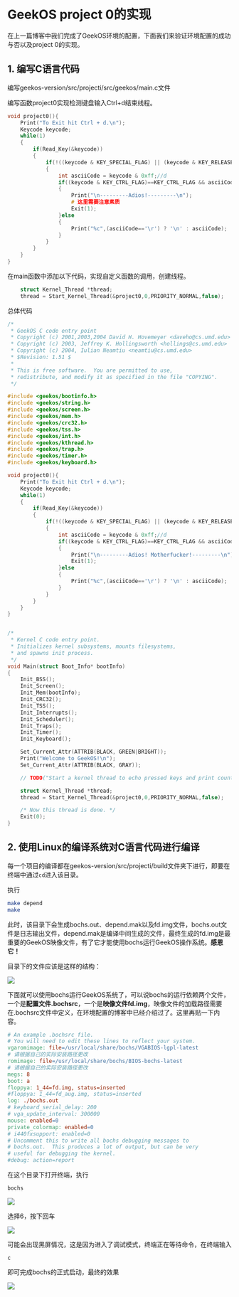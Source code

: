 # GeekOS project 0的实现

在上一篇博客中我们完成了GeekOS环境的配置，下面我们来验证环境配置的成功与否以及project 0的实现。

## 1. 编写C语言代码

编写geekos-version/src/projecti/src/geekos/main.c文件

编写函数project0实现检测键盘输入Ctrl+d结束线程。

```c
void project0(){
    Print("To Exit hit Ctrl + d.\n");
    Keycode keycode;
    while(1)
    {
        if(Read_Key(&keycode))
        {
            if(!((keycode & KEY_SPECIAL_FLAG) || (keycode & KEY_RELEASE_FLAG)))// 不是特殊键或者弹起
            {
                int asciiCode = keycode & 0xff;//d
                if((keycode & KEY_CTRL_FLAG)==KEY_CTRL_FLAG && asciiCode=='d')//ctrl+d
                {
                    Print("\n---------Adios!---------\n");
                    # 这里需要注意素质
                    Exit(1);
                }else
                {
                    Print("%c",(asciiCode=='\r') ? '\n' : asciiCode);
                }
            }
        }
    }
}
```

在main函数中添加以下代码，实现自定义函数的调用，创建线程。

```c
    struct Kernel_Thread *thread;
    thread = Start_Kernel_Thread(&project0,0,PRIORITY_NORMAL,false);
```

总体代码

```C
/*
 * GeekOS C code entry point
 * Copyright (c) 2001,2003,2004 David H. Hovemeyer <daveho@cs.umd.edu>
 * Copyright (c) 2003, Jeffrey K. Hollingsworth <hollings@cs.umd.edu>
 * Copyright (c) 2004, Iulian Neamtiu <neamtiu@cs.umd.edu>
 * $Revision: 1.51 $
 * 
 * This is free software.  You are permitted to use,
 * redistribute, and modify it as specified in the file "COPYING".
 */

#include <geekos/bootinfo.h>
#include <geekos/string.h>
#include <geekos/screen.h>
#include <geekos/mem.h>
#include <geekos/crc32.h>
#include <geekos/tss.h>
#include <geekos/int.h>
#include <geekos/kthread.h>
#include <geekos/trap.h>
#include <geekos/timer.h>
#include <geekos/keyboard.h>

void project0(){
    Print("To Exit hit Ctrl + d.\n");
    Keycode keycode;
    while(1)
    {
        if(Read_Key(&keycode))
        {
            if(!((keycode & KEY_SPECIAL_FLAG) || (keycode & KEY_RELEASE_FLAG)))// 不是特殊键或者弹起
            {
                int asciiCode = keycode & 0xff;//d
                if((keycode & KEY_CTRL_FLAG)==KEY_CTRL_FLAG && asciiCode=='d')//ctrl+d
                {
                    Print("\n---------Adios! Motherfucker!---------\n");
                    Exit(1);
                }else
                {
                    Print("%c",(asciiCode=='\r') ? '\n' : asciiCode);
                }
            }
        }
    }
}


/*
 * Kernel C code entry point.
 * Initializes kernel subsystems, mounts filesystems,
 * and spawns init process.
 */
void Main(struct Boot_Info* bootInfo)
{
    Init_BSS();
    Init_Screen();
    Init_Mem(bootInfo);
    Init_CRC32();
    Init_TSS();
    Init_Interrupts();
    Init_Scheduler();
    Init_Traps();
    Init_Timer();
    Init_Keyboard();

    Set_Current_Attr(ATTRIB(BLACK, GREEN|BRIGHT));
    Print("Welcome to GeekOS!\n");
    Set_Current_Attr(ATTRIB(BLACK, GRAY));

    // TODO("Start a kernel thread to echo pressed keys and print counts");

    struct Kernel_Thread *thread;
    thread = Start_Kernel_Thread(&project0,0,PRIORITY_NORMAL,false);

    /* Now this thread is done. */
    Exit(0);
}
```

## 2. 使用Linux的编译系统对C语言代码进行编译

每一个项目的编译都在geekos-version/src/projecti/build文件夹下进行，即要在终端中通过``cd``进入该目录。

执行

```bash
make depend
make
```

此时，该目录下会生成bochs.out、depend.mak以及fd.img文件，bochs.out文件是日志输出文件，depend.mak是编译中间生成的文件，最终生成的fd.img是最重要的GeekOS映像文件，有了它才能使用bochs运行GeekOS操作系统。**感恩它！**

目录下的文件应该是这样的结构：

![](https://raw.githubusercontent.com/bonjour-npy/Image-Hosting-Service/main/typora_images/202304251431067.png)

下面就可以使用bochs运行GeekOS系统了，可以说bochs的运行依赖两个文件，一个是**配置文件.bochsrc**，一个是**映像文件fd.img**，映像文件的加载路径需要在.bochsrc文件中定义，在环境配置的博客中已经介绍过了。这里再贴一下内容。

```makefile
# An example .bochsrc file.
# You will need to edit these lines to reflect your system.
vgaromimage: file=/usr/local/share/bochs/VGABIOS-lgpl-latest
# 请根据自己的实际安装路径更改
romimage: file=/usr/local/share/bochs/BIOS-bochs-latest
# 请根据自己的实际安装路径更改
megs: 8
boot: a
floppya: 1_44=fd.img, status=inserted
#floppya: 1_44=fd_aug.img, status=inserted
log: ./bochs.out
# keyboard_serial_delay: 200
# vga_update_interval: 300000
mouse: enabled=0
private_colormap: enabled=0
# i440fxsupport: enabled=0
# Uncomment this to write all bochs debugging messages to
# bochs.out.  This produces a lot of output, but can be very
# useful for debugging the kernel.
#debug: action=report
```

在这个目录下打开终端，执行

```bash
bochs
```

![](https://raw.githubusercontent.com/bonjour-npy/Image-Hosting-Service/main/typora_images/202304251442853.png)

选择6，按下回车

![](https://raw.githubusercontent.com/bonjour-npy/Image-Hosting-Service/main/typora_images/202304251444987.png)

可能会出现黑屏情况，这是因为进入了调试模式，终端正在等待命令，在终端输入

```
c
```

即可完成bochs的正式启动，最终的效果

![](https://raw.githubusercontent.com/bonjour-npy/Image-Hosting-Service/main/typora_images/202304251447741.png)
